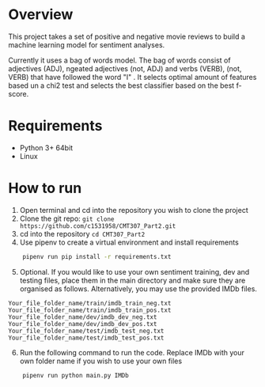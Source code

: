# Overview
This project takes a set of positive and negative movie reviews to build a machine learning model for sentiment analyses.

Currently it uses a bag of words model. The bag of words consist of adjectives (ADJ), ngeated adjectives (not, ADJ) and verbs (VERB),  (not, VERB)  that have followed the word "I" . It selects optimal amount of features based un a chi2 test and selects the best classifier based on the best f-score. 
# Requirements
* Python 3+ 64bit
* Linux

# How to run

1. Open terminal and cd into the repository you wish to clone the project
2. Clone the git repo: `git clone https://github.com/c1531958/CMT307_Part2.git`
3. cd into the repository `cd CMT307_Part2`
4. Use pipenv to create a virtual environment and install requirements
```sh
    pipenv run pip install -r requirements.txt
```
5. Optional. If you would like to use your own sentiment training, dev and testing files, place them in the main directory and make sure they are organised as follows. Alternatively, you may use the provided IMDb files.
```
Your_file_folder_name/train/imdb_train_neg.txt
Your_file_folder_name/train/imdb_train_pos.txt
Your_file_folder_name/dev/imdb_dev_neg.txt
Your_file_folder_name/dev/imdb_dev_pos.txt
Your_file_folder_name/test/imdb_test_neg.txt
Your_file_folder_name/test/imdb_test_pos.txt
```
6. Run the following command to run the code. Replace IMDb with your own folder name if you wish to use your own files
```
    pipenv run python main.py IMDb
```